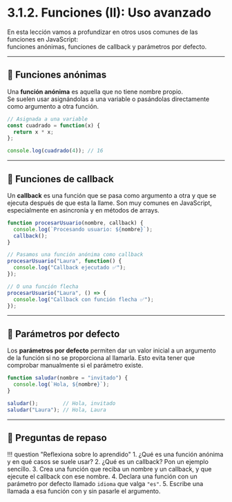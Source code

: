 # 3.1.2. Funciones (II): Uso avanzado

En esta lección vamos a profundizar en otros usos comunes de las funciones en JavaScript:  
funciones anónimas, funciones de callback y parámetros por defecto.

---

## 📌 Funciones anónimas

Una **función anónima** es aquella que no tiene nombre propio.  
Se suelen usar asignándolas a una variable o pasándolas directamente como argumento a otra función.

```js
// Asignada a una variable
const cuadrado = function(x) {
  return x * x;
};

console.log(cuadrado(4)); // 16
```

---

## 📌 Funciones de callback

Un **callback** es una función que se pasa como argumento a otra y que se ejecuta después de que esta la llame.
Son muy comunes en JavaScript, especialmente en asincronía y en métodos de arrays.

```js
function procesarUsuario(nombre, callback) {
  console.log(`Procesando usuario: ${nombre}`);
  callback();
}

// Pasamos una función anónima como callback
procesarUsuario("Laura", function() {
  console.log("Callback ejecutado ✅");
});

// O una función flecha
procesarUsuario("Laura", () => {
  console.log("Callback con función flecha ✅");
});
```

---

## 📌 Parámetros por defecto

Los **parámetros por defecto** permiten dar un valor inicial a un argumento de la función si no se proporciona al llamarla.
Esto evita tener que comprobar manualmente si el parámetro existe.

```js
function saludar(nombre = "invitado") {
  console.log(`Hola, ${nombre}`);
}

saludar();        // Hola, invitado
saludar("Laura"); // Hola, Laura
```

---

## 📝 Preguntas de repaso

!!! question "Reflexiona sobre lo aprendido"
    1. ¿Qué es una función anónima y en qué casos se suele usar?
    2. ¿Qué es un callback? Pon un ejemplo sencillo.
    3. Crea una función que reciba un nombre y un callback, y que ejecute el callback con ese nombre.
    4. Declara una función con un parámetro por defecto llamado `idioma` que valga `"es"`.
    5. Escribe una llamada a esa función con y sin pasarle el argumento.

```